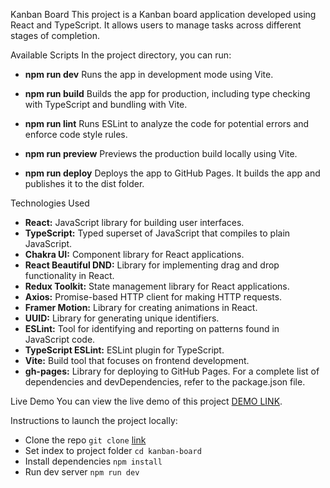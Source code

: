 Kanban Board
This project is a Kanban board application developed using React and TypeScript. It allows users to manage tasks across different stages of completion.

Available Scripts
In the project directory, you can run:

- **npm run dev** Runs the app in development mode using Vite.

- **npm run build** Builds the app for production, including type checking with TypeScript and bundling with Vite.

- **npm run lint** Runs ESLint to analyze the code for potential errors and enforce code style rules.

- **npm run preview** Previews the production build locally using Vite.

- **npm run deploy** Deploys the app to GitHub Pages. It builds the app and publishes it to the dist folder.

Technologies Used
- **React:** JavaScript library for building user interfaces.
- **TypeScript:** Typed superset of JavaScript that compiles to plain JavaScript.
- **Chakra UI:** Component library for React applications.
- **React Beautiful DND:** Library for implementing drag and drop functionality in React.
- **Redux Toolkit:** State management library for React applications.
- **Axios:** Promise-based HTTP client for making HTTP requests.
- **Framer Motion:** Library for creating animations in React.
- **UUID:** Library for generating unique identifiers.
- **ESLint:** Tool for identifying and reporting on patterns found in JavaScript code.
- **TypeScript ESLint:** ESLint plugin for TypeScript.
- **Vite:** Build tool that focuses on frontend development.
- **gh-pages:** Library for deploying to GitHub Pages.
For a complete list of dependencies and devDependencies, refer to the package.json file.

Live Demo
You can view the live demo of this project [DEMO LINK](https://pozdnya.github.io/Kanban-board/).

Instructions to launch the project locally:
* Clone the repo `git clone` [link](https://github.com/Pozdnya/Kanban-board.git)
* Set index to project folder `cd kanban-board`
* Install dependencies `npm install`
* Run dev server `npm run dev`